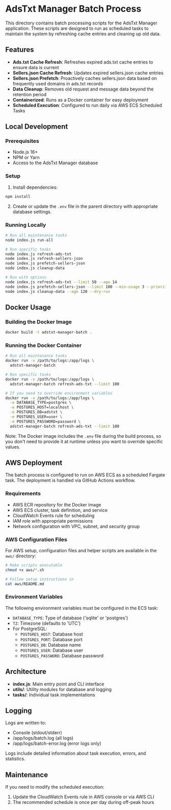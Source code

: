 # AdsTxt Manager Batch Process

This directory contains batch processing scripts for the AdsTxt Manager application. These scripts are designed to run as scheduled tasks to maintain the system by refreshing cache entries and cleaning up old data.

## Features

- **Ads.txt Cache Refresh**: Refreshes expired ads.txt cache entries to ensure data is current
- **Sellers.json Cache Refresh**: Updates expired sellers.json cache entries
- **Sellers.json Prefetch**: Proactively caches sellers.json data based on frequently used domains in ads.txt records
- **Data Cleanup**: Removes old request and message data beyond the retention period
- **Containerized**: Runs as a Docker container for easy deployment
- **Scheduled Execution**: Configured to run daily via AWS ECS Scheduled Tasks

## Local Development

### Prerequisites

- Node.js 16+
- NPM or Yarn
- Access to the AdsTxt Manager database

### Setup

1. Install dependencies:

```bash
npm install
```

2. Create or update the `.env` file in the parent directory with appropriate database settings.

### Running Locally

```bash
# Run all maintenance tasks
node index.js run-all

# Run specific tasks
node index.js refresh-ads-txt
node index.js refresh-sellers-json
node index.js prefetch-sellers-json
node index.js cleanup-data

# Run with options
node index.js refresh-ads-txt --limit 50 --age 14
node index.js prefetch-sellers-json --limit 100 --min-usage 3 --priority-age 5
node index.js cleanup-data --age 120 --dry-run
```

## Docker Usage

### Building the Docker Image

```bash
docker build -t adstxt-manager-batch .
```

### Running the Docker Container

```bash
# Run all maintenance tasks
docker run -v /path/to/logs:/app/logs \
  adstxt-manager-batch

# Run specific tasks
docker run -v /path/to/logs:/app/logs \
  adstxt-manager-batch refresh-ads-txt --limit 100

# If you need to override environment variables
docker run -v /path/to/logs:/app/logs \
  -e DATABASE_TYPE=postgres \
  -e POSTGRES_HOST=localhost \
  -e POSTGRES_DB=adstxt \
  -e POSTGRES_USER=user \
  -e POSTGRES_PASSWORD=password \
  adstxt-manager-batch refresh-ads-txt --limit 100
```

Note: The Docker image includes the `.env` file during the build process, so you don't need to provide it at runtime unless you want to override specific values.

## AWS Deployment

The batch process is configured to run on AWS ECS as a scheduled Fargate task. The deployment is handled via GitHub Actions workflow.

### Requirements

- AWS ECR repository for the Docker image
- AWS ECS cluster, task definition, and service
- CloudWatch Events rule for scheduling
- IAM role with appropriate permissions
- Network configuration with VPC, subnet, and security group

### AWS Configuration Files

For AWS setup, configuration files and helper scripts are available in the `aws/` directory:

```bash
# Make scripts executable
chmod +x aws/*.sh

# Follow setup instructions in
cat aws/README.md
```

### Environment Variables

The following environment variables must be configured in the ECS task:

- `DATABASE_TYPE`: Type of database ('sqlite' or 'postgres')
- `TZ`: Timezone (defaults to 'UTC')
- For PostgreSQL:
  - `POSTGRES_HOST`: Database host
  - `POSTGRES_PORT`: Database port
  - `POSTGRES_DB`: Database name
  - `POSTGRES_USER`: Database user
  - `POSTGRES_PASSWORD`: Database password

## Architecture

- **index.js**: Main entry point and CLI interface
- **utils/**: Utility modules for database and logging
- **tasks/**: Individual task implementations

## Logging

Logs are written to:

- Console (stdout/stderr)
- /app/logs/batch.log (all logs)
- /app/logs/batch-error.log (error logs only)

Logs include detailed information about task execution, errors, and statistics.

## Maintenance

If you need to modify the scheduled execution:

1. Update the CloudWatch Events rule in AWS console or via AWS CLI
2. The recommended schedule is once per day during off-peak hours
